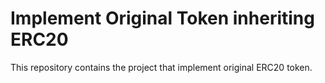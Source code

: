 # Implement Original Token inheriting ERC20

This repository contains the project that implement original ERC20 token.

